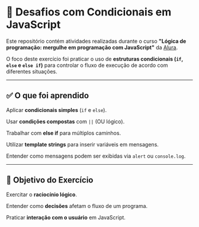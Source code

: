 # 🔀 Desafios com Condicionais em JavaScript

Este repositório contém atividades realizadas durante o curso **"Lógica de programação: mergulhe em programação com JavaScript"** da [Alura](https://www.alura.com.br/).  

O foco deste exercício foi praticar o uso de **estruturas condicionais (`if`, `else` e `else if`)** para controlar o fluxo de execução de acordo com diferentes situações.

---

## ✅ O que foi aprendido

Aplicar **condicionais simples** (`if` e `else`).

Usar **condições compostas** com `||` (OU lógico).

Trabalhar com **else if** para múltiplos caminhos.

Utilizar **template strings** para inserir variáveis em mensagens.

Entender como mensagens podem ser exibidas via `alert` ou `console.log`.

---

## 🎯 Objetivo do Exercício

Exercitar o **raciocínio lógico**.

Entender como **decisões** afetam o fluxo de um programa.

Praticar **interação com o usuário** em JavaScript.




